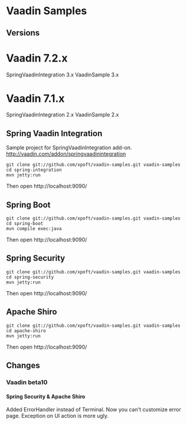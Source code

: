 Vaadin Samples
=======================

## Versions

# Vaadin 7.2.x
SpringVaadinIntegration 3.x
VaadinSample 3.x

# Vaadin 7.1.x
SpringVaadinIntegration 2.x
VaadinSample 2.x

## Spring Vaadin Integration
Sample project for SpringVaadinIntegration add-on. http://vaadin.com/addon/springvaadinintegration

~~~~
git clone git://github.com/xpoft/vaadin-samples.git vaadin-samples
cd spring-integration
mvn jetty:run
~~~~

Then open http://localhost:9090/

## Spring Boot

~~~~
git clone git://github.com/xpoft/vaadin-samples.git vaadin-samples
cd spring-boot
mvn compile exec:java
~~~~

Then open http://localhost:9090/

## Spring Security

~~~~
git clone git://github.com/xpoft/vaadin-samples.git vaadin-samples
cd spring-security
mvn jetty:run
~~~~

Then open http://localhost:9090/

## Apache Shiro

~~~~
git clone git://github.com/xpoft/vaadin-samples.git vaadin-samples
cd apache-shiro
mvn jetty:run
~~~~

Then open http://localhost:9090/

## Changes

### Vaadin beta10
#### Spring Security & Apache Shiro
Added ErrorHandler instead of Terminal.
Now you can't customize error page. Exception on UI action is more ugly.
